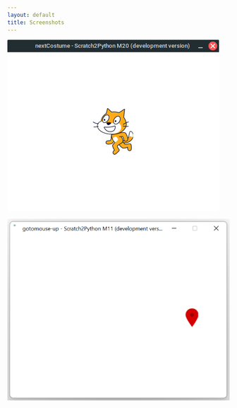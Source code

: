 ```yaml
---
layout: default
title: Screenshots
---
```


![Screenshot of Scratch2Python on Linux Mint](/images/screenshots/linux-mint.png "Screenshot of Scratch2Python on Linux Mint")

![Screenshot of Scratch2Python on Windows](/images/screenshots/windows11.png "Screenshot of Scratch2Python on Windows")